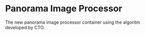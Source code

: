 # Panorama Image Processor

The new panorama image processor container using the algoritm developed by CTO.